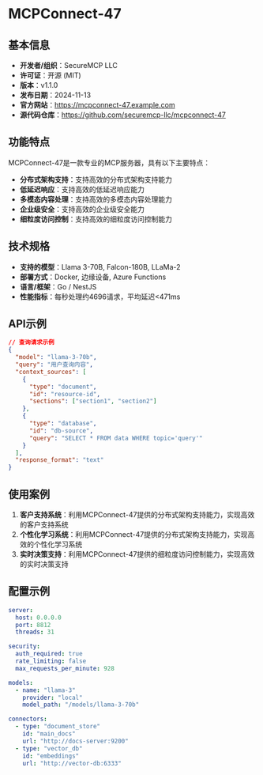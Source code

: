 # MCPConnect-47

## 基本信息

- **开发者/组织**：SecureMCP LLC
- **许可证**：开源 (MIT)
- **版本**：v1.1.0
- **发布日期**：2024-11-13
- **官方网站**：https://mcpconnect-47.example.com
- **源代码仓库**：https://github.com/securemcp-llc/mcpconnect-47

## 功能特点

MCPConnect-47是一款专业的MCP服务器，具有以下主要特点：

- **分布式架构支持**：支持高效的分布式架构支持能力
- **低延迟响应**：支持高效的低延迟响应能力
- **多模态内容处理**：支持高效的多模态内容处理能力
- **企业级安全**：支持高效的企业级安全能力
- **细粒度访问控制**：支持高效的细粒度访问控制能力


## 技术规格

- **支持的模型**：Llama 3-70B, Falcon-180B, LLaMa-2
- **部署方式**：Docker, 边缘设备, Azure Functions
- **语言/框架**：Go / NestJS
- **性能指标**：每秒处理约4696请求，平均延迟<471ms

## API示例

```json
// 查询请求示例
{
  "model": "llama-3-70b",
  "query": "用户查询内容",
  "context_sources": [
    {
      "type": "document",
      "id": "resource-id",
      "sections": ["section1", "section2"]
    },
    {
      "type": "database",
      "id": "db-source",
      "query": "SELECT * FROM data WHERE topic='query'"
    }
  ],
  "response_format": "text"
}
```

## 使用案例

1. **客户支持系统**：利用MCPConnect-47提供的分布式架构支持能力，实现高效的客户支持系统
2. **个性化学习系统**：利用MCPConnect-47提供的分布式架构支持能力，实现高效的个性化学习系统
3. **实时决策支持**：利用MCPConnect-47提供的细粒度访问控制能力，实现高效的实时决策支持


## 配置示例

```yaml
server:
  host: 0.0.0.0
  port: 8812
  threads: 31

security:
  auth_required: true
  rate_limiting: false
  max_requests_per_minute: 928

models:
  - name: "llama-3"
    provider: "local"
    model_path: "/models/llama-3-70b"

connectors:
  - type: "document_store"
    id: "main_docs"
    url: "http://docs-server:9200"
  - type: "vector_db"
    id: "embeddings"
    url: "http://vector-db:6333"
```